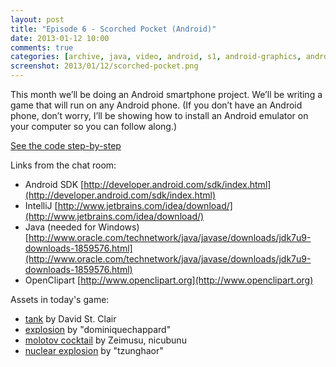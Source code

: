 ```yaml
---
layout: post
title: "Episode 6 - Scorched Pocket (Android)"
date: 2013-01-12 10:00
comments: true
categories: [archive, java, video, android, s1, android-graphics, android-touch-events]
screenshot: 2013/01/12/scorched-pocket.png
---
```


<div class="vidwrap1">
  <div class="vidwrap2">
    <div class="youtube" id="s58vpI9m_vk"></div>
  </div>
</div>

This month we’ll be doing an Android smartphone project. We’ll be writing a game that will run on any Android phone. (If you don’t have an Android phone, don’t worry, I’ll be showing how to install an Android emulator on your computer so you can follow along.)

<a href="https://github.com/buildsomethingawesome/130112-scorched-pocket/commits/master">See the code step-by-step</a>

Links from the chat room:

* Android SDK [http://developer.android.com/sdk/index.html](http://developer.android.com/sdk/index.html)
* IntelliJ  [http://www.jetbrains.com/idea/download/](http://www.jetbrains.com/idea/download/)
* Java (needed for Windows)  [http://www.oracle.com/technetwork/java/javase/downloads/jdk7u9-downloads-1859576.html](http://www.oracle.com/technetwork/java/javase/downloads/jdk7u9-downloads-1859576.html)
* OpenClipart  [http://www.openclipart.org](http://www.openclipart.org)

Assets in today's game:

* [tank](http://openclipart.org/detail/141769/tank-by-wildchief) by David St. Clair
* [explosion](http://openclipart.org/detail/40477/explosion-by-cybergedeon) by "dominiquechappard"
* [molotov cocktail](http://openclipart.org/detail/4621/molotov-cocktail-by-ryanlerch) by Zeimusu, nicubunu
* [nuclear explosion](http://openclipart.org/detail/166696/nuclear-explosion-by-tzunghaor) by "tzunghaor"